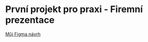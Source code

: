 # První projekt pro praxi - Firemní prezentace

[Můj Figma návrh](https://www.figma.com/file/ochsljgUrLV8H0E2xkymst/L3---4P-projekt-(Copy)?node-id=0%3A1&t=mM9WUoCjtJvycnAP-1)
